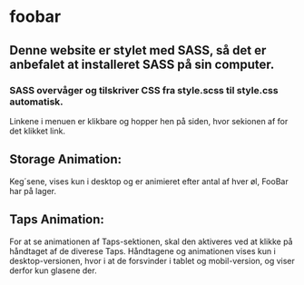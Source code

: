 # foobar


## Denne website er stylet med SASS, så det er anbefalet at installeret SASS på sin computer. 


### SASS overvåger og tilskriver CSS fra style.scss til style.css automatisk. 

Linkene i menuen er klikbare og hopper hen på siden, hvor sekionen af for det klikket link. 

## Storage Animation:

Keg´sene, vises kun i desktop og er animieret efter antal af hver øl, FooBar har på lager. 

## Taps Animation:

For at se animationen af Taps-sektionen, skal den aktiveres ved at klikke på håndtaget af de diverese Taps. 
Håndtagene og animationen vises kun i desktop-versionen, hvor i at de forsvinder i tablet og mobil-version, og viser derfor kun glasene der. 


